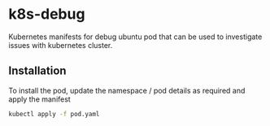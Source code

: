 # k8s-debug

Kubernetes manifests for debug ubuntu pod that can be used to investigate issues with kubernetes cluster.

## Installation

To install the pod, update the namespace / pod details as required and apply the manifest

```bash
kubectl apply -f pod.yaml
```
